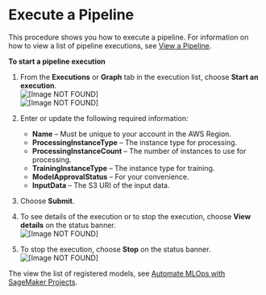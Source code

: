 # Execute a Pipeline<a name="pipelines-studio-execute"></a>

This procedure shows you how to execute a pipeline\. For information on how to view a list of pipeline executions, see [View a Pipeline](pipelines-studio-list-pipelines.md)\.

**To start a pipeline execution**

1. From the **Executions** or **Graph** tab in the execution list, choose **Start an execution**\.  
![\[Image NOT FOUND\]](http://docs.aws.amazon.com/sagemaker/latest/dg/images/yosemite/execution-list.png)  
![\[Image NOT FOUND\]](http://docs.aws.amazon.com/sagemaker/latest/dg/images/yosemite/execution-start.png)

1. Enter or update the following required information:
   + **Name** – Must be unique to your account in the AWS Region\.
   + **ProcessingInstanceType** – The instance type for processing\.
   + **ProcessingInstanceCount** – The number of instances to use for processing\.
   + **TrainingInstanceType** – The instance type for training\.
   + **ModelApprovalStatus** – For your convenience\.
   + **InputData** – The S3 URI of the input data\.

1. Choose **Submit**\.

1. To see details of the execution or to stop the execution, choose **View details** on the status banner\.  
![\[Image NOT FOUND\]](http://docs.aws.amazon.com/sagemaker/latest/dg/images/yosemite/execution-details.png)

1. To stop the execution, choose **Stop** on the status banner\.  
![\[Image NOT FOUND\]](http://docs.aws.amazon.com/sagemaker/latest/dg/images/yosemite/execution-stop.png)

The view the list of registered models, see [Automate MLOps with SageMaker Projects](sagemaker-projects.md)\.